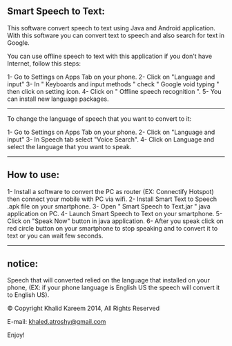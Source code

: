 Smart Speech to Text:
----------------------------

This software convert speech to text using Java and Android application. With this software you can convert text to speech and also search for text in Google. 

You can use offline speech to text with this application if you don't have Internet, follow this steps:

1- Go to Settings on Apps Tab on your phone.
2- Click on "Language and input"
3- In " Keyboards and input methods " check " Google void typing " then click on setting icon.
4- Click on " Offline speech recognition ".
5- You can install new language packages.

--------------------------------------------------------

To change the language of speech that you want to convert to it:

1- Go to Settings on Apps Tab on your phone.
2- Click on "Language and input"
3- In Speech tab select "Voice Search".
4- Click on Language and select the language that you want to speak.

--------------------------------------------------------

How to use:
----------------

1- Install a software to convert the PC as router (EX: Connectify Hotspot) then connect your mobile with PC via wifi.
2- Install Smart Text to Speech .apk file on your smartphone.
3- Open " Smart Speech to Text.jar " java application on PC.
4- Launch Smart Speech to Text on your smartphone.
5- Click on "Speak Now" button in java application.
6- After you speak click on red circle button on your smartphone to stop speaking and to convert it to text or you can wait few seconds.

--------------------------------------------------------

notice:
---------
Speech that will converted relied on the language that installed on your phone, (EX: if your phone language is English US the speech will convert it to English US).


© Copyright Khalid Kareem 2014, All Rights Reserved

E-mail: khaled.atroshy@gmail.com

Enjoy!
